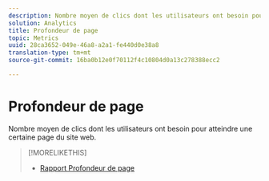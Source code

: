 ```yaml
---
description: Nombre moyen de clics dont les utilisateurs ont besoin pour atteindre une certaine page du site Web.
solution: Analytics
title: Profondeur de page
topic: Metrics
uuid: 28ca3652-049e-46a8-a2a1-fe440d0e38a8
translation-type: tm+mt
source-git-commit: 16ba0b12e0f70112f4c10804d0a13c278388ecc2

---
```



# Profondeur de page

Nombre moyen de clics dont les utilisateurs ont besoin pour atteindre une certaine page du site web.

>[!MORELIKETHIS]
>
>* [Rapport Profondeur de page](/help/components/c-variables/dimensionslist/reports-page-depth.md)

